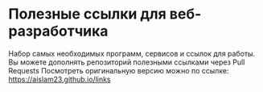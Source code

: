 # Полезные ссылки для веб-разработчика
Набор самых необходимых программ, сервисов и ссылок для работы. Вы можете дополнять репозиторий полезными ссылками через Pull Requests
Посмотреть оригинальную версию можно по ссылке: https://aislam23.github.io/links
